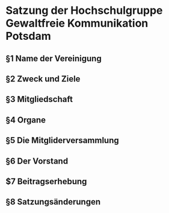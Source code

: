 # Satzung der Hochschulgruppe Gewaltfreie Kommunikation Potsdam

## §1 Name der Vereinigung

## §2 Zweck und Ziele

## §3 Mitgliedschaft

## §4 Organe

## §5 Die Mitgliderversammlung

## §6 Der Vorstand

## $7 Beitragserhebung

## §8 Satzungsänderungen
